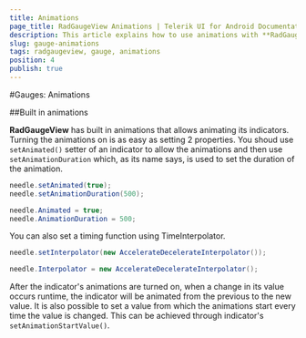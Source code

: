 ```yaml
---
title: Animations
page_title: RadGaugeView Animations | Telerik UI for Android Documentation
description: This article explains how to use animations with **RadGaugeView**
slug: gauge-animations
tags: radgaugeview, gauge, animations
position: 4
publish: true
---
```


#Gauges: Animations

##Built in animations

**RadGaugeView** has built in animations that allows animating its indicators. Turning the animations on is as easy as setting 2 properties. You shoud use <code>setAnimated()</code> setter of an indicator to allow the animations and then use <code>setAnimationDuration</code> which, as its name says, is used to set the duration of the animation.

```Java
needle.setAnimated(true);
needle.setAnimationDuration(500);
```
```C#
needle.Animated = true;
needle.AnimationDuration = 500;
```

You can also set a timing function using TimeInterpolator.

```Java
needle.setInterpolator(new AccelerateDecelerateInterpolator());
```
```C#
needle.Interpolator = new AccelerateDecelerateInterpolator();
```

After the indicator's animations are turned on, when a change in its value occurs runtime, the indicator will be animated from the previous to the new value. It is also possible to set a value from which the animations start every time the value is changed. This can be achieved through indicator's <code>setAnimationStartValue()</code>.

